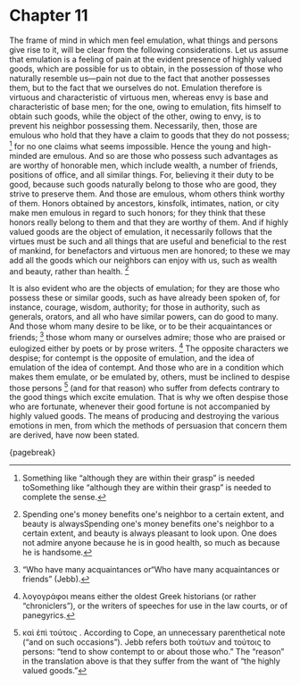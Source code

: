 # Chapter 11

The frame of mind in which men feel emulation, what things and persons give rise to it, will be clear from the following considerations. Let us
assume that emulation is a feeling of pain at the evident presence of highly valued goods, which are possible for us to obtain, in the possession of
those who naturally resemble us—pain not due to the fact that another possesses them, but to the fact that we ourselves do not. Emulation therefore
is virtuous and characteristic of virtuous men, whereas envy is base and characteristic of base men; for the one, owing to emulation, fits himself
to obtain such goods, while the object of the other, owing to envy, is to prevent his neighbor possessing them. Necessarily, then, those are emulous
who hold that they have a claim to goods that they do not possess; [^^10_1] for no one claims what seems impossible. Hence the young and high-minded
are emulous. And so are those who possess such advantages as are worthy of honorable men, which include wealth, a number of friends, positions of
office, and all similar things. For, believing it their duty to be good, because such goods naturally belong to those who are good, they strive to
preserve them. And those are emulous, whom others think worthy of them. Honors obtained by ancestors, kinsfolk, intimates, nation, or city make men
emulous in regard to such honors; for they think that these honors really belong to them and that they are worthy of them. And if highly valued
goods are the object of emulation, it necessarily follows that the virtues must be such and all things that are useful and beneficial to the rest of
mankind, for benefactors and virtuous men are honored; to these we may add all the goods which our neighbors can enjoy with us, such as wealth and
beauty, rather than health. [^^10_2]

It is also evident who are the objects of emulation; for they are those who possess these or similar goods, such as have already been spoken of, for
instance, courage, wisdom, authority; for those in authority, such as generals, orators, and all who have similar powers, can do good to many. And
those whom many desire to be like, or to be their acquaintances or friends; [^^10_3] those whom many or ourselves admire; those who are praised or
eulogized either by poets or by prose writers. [^^10_4] The opposite characters we despise; for contempt is the opposite of emulation, and the idea
of emulation of the idea of contempt. And those who are in a condition which makes them emulate, or be emulated by, others, must be inclined to
despise those persons [^^10_5] (and for that reason) who suffer from defects contrary to the good things which excite emulation. That is why we
often despise those who are fortunate, whenever their good fortune is not accompanied by highly valued goods. The means of producing and destroying
the various emotions in men, from which the methods of persuasion that concern them are derived, have now been stated.

{pagebreak}

[^^10_1]: Something like “although they are within their grasp” is needed toSomething like “although they are within their grasp” is needed to
complete the sense.

[^^10_2]: Spending one's money benefits one's neighbor to a certain extent, and beauty is alwaysSpending one's money benefits one's neighbor to a
certain extent, and beauty is always pleasant to look upon. One does not admire anyone because he is in good health, so much as because he is
handsome.

[^^10_3]: “Who have many acquaintances or“Who have many acquaintances or friends” (Jebb).

[^^10_4]: λογογράφοι means either the oldest Greek historians (or rather “chroniclers”), or the writers of speeches for use in the law courts, or of
panegyrics.

[^^10_5]: καὶ ἐπὶ τούτοις . According to Cope, an unnecessary parenthetical note (“and on such occasions”). Jebb refers both τούτων and τούτοις to
persons: “tend to show contempt to or about those who.” The “reason” in the translation above is that they suffer from the want of “the highly
valued goods.” 


